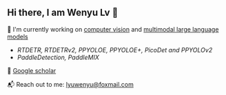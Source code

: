 <!-- ### Hi there 👋 -->


Hi there, I am Wenyu Lv 👋
---

🌱 I'm currently working on <ins>computer vision</ins> and <ins>multimodal large language models</ins>
  - *RTDETR, RTDETRv2, PPYOLOE, PPYOLOE+, PicoDet and PPYOLOv2*
  - *PaddleDetection, PaddleMIX*

🔭 [Google scholar](https://scholar.google.com/citations?user=pERUva8AAAAJ&hl=en)

📬 Reach out to me: lyuwenyu@foxmail.com



<!-- 
<p align="center">
  <samp>
Hi, I'm lyuwenyu. 
    <br/> 
    Author of RT-DETR, PP-YOLOE+, PP-YOLOE, PP-PicoDet, PP-YOLOv2.  
    <br/> 
    PaddleDetetion & PaddleMIX Maintainer.
  </samp>
  <br/>
  <br/>
</p>
 -->

 
<!--   <img src="https://github-readme-stats.vercel.app/api?username=lyuwenyu&show_icons=true" alt="lyuwenyu github stats"></img>
  <img src="https://github-readme-stats.vercel.app/api/top-langs/?username=lyuwenyu" alt="lyuwenyu github stats"></img>
 -->

<!-- <div align="center"> <img src="https://metrics.lecoq.io/lyuwenyu?template=classic&config.timezone=Asia%2FShanghai"> </div> -->

<!--
**lyuwenyu/lyuwenyu** is a ✨ _special_ ✨ repository because its `README.md` (this file) appears on your GitHub profile.

Here are some ideas to get you started:

- 🔭 I’m currently working on ...
- 🌱 I’m currently learning ...
- 👯 I’m looking to collaborate on ...
- 🤔 I’m looking for help with ...
- 💬 Ask me about ...
- 📫 How to reach me: ...
- 😄 Pronouns: ...
- ⚡ Fun fact: ...
-->
